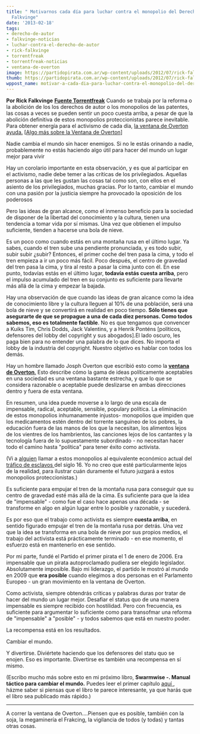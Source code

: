 ```yaml
---
title: " Motivarnos cada día para luchar contra el monopolio del Derecho de Autor-Rick
  Falkvinge"
date: '2013-02-18'
tags:
- derecho-de-autor
- falkvinge-noticias
- luchar-contra-el-derecho-de-autor
- rick-falkvinge
- torrentfreak
- torrentfreak-noticias
- ventana-de-overton
image: https://partidopirata.com.ar/wp-content/uploads/2012/07/rick-falkvinge-div.png
thumb: https://partidopirata.com.ar/wp-content/uploads/2012/07/rick-falkvinge-div-150x150.png
wppost_name: motivar-a-cada-dia-para-luchar-contra-el-monopolio-del-derecho-de-autor-rick-falkvinge
---
```


<strong>Por Rick Falkvinge</strong>
<strong> <a href="http://torrentfreak.com/motivating-yourself-every-day-to-fight-the-copyright-monopoly-130217/" target="_blank">Fuente Torrentfreak</a></strong>
Cuando se trabaja por la reforma o la abolición de los los derechos de autor o los monopolios de las patentes, las cosas a veces se pueden sentir un poco cuesta arriba, a pesar de que la abolición definitiva de estos monopolios proteccionistas parece inevitable. Para obtener energía para el activismo de cada día, <a href="https://es.wikipedia.org/wiki/Ventana_Overton" target="_blank">la ventana de Overton ayuda.</a> [<a href="http://epampliega.com/wordpress7/2011/10/la-ventana-overton-en-parla/" target="_blank">Algo más sobre la Ventana de Overton</a>]

Nadie cambia el mundo sin hacer enemigos. Si no le estás orinando a nadie, probablemente no estás haciendo algo útil para hacer del mundo un lugar mejor para vivir

Hay un corolario importante en esta observación, y es que al participar en el activismo, nadie debe temer a las críticas de los privilegiados. Aquellas personas a las que les gustan las cosas tal como son, con ellos en el asiento de los privilegiados, muchas gracias. Por lo tanto, cambiar el mundo con una pasión por la justicia siempre ha provocado la oposición de los poderosos

Pero las ideas de gran alcance, como el inmenso beneficio para la sociedad de disponer de la libertad del conocimiento y la cultura, tienen una tendencia a tomar vida por sí mismas. Una vez que obtienen el impulso suficiente, tienden a hacerse una bola de nieve.

Es un poco como cuando estás en una montaña rusa en el último lugar. Ya sabes, cuando el tren sube una pendiente pronunciada, y es todo subir, subir subir ¿subir? Entonces, el primer coche del tren pasa la cima, y todo el tren empieza a ir un poco más fácil. Poco después, el centro de gravedad del tren pasa la cima, y tira al resto a pasar la cima junto con él. En ese punto, todavías estás en el último lugar, <strong>todavía estás cuesta arriba</strong>, pero el impulso acumulado del tren en su conjunto es suficiente para llevarte más allá de la cima y empezar la bajada.

Hay una observación de que cuando las ideas de gran alcance como la idea de conocimiento libre y la cultura lleguen al 10% de una población, será una bola de nieve y se convertirá en realidad en poco tiempo. <strong>Sólo tienes que asegurarte de que se propague a una de cada diez personas. Como todos sabemos, eso es totalmente factible</strong>. No es que tengamos que convencer a Kuiks Tim, Chris Dodds, Jack Valentins, y a Henrik Ponténs [políticos, defensores del lobby del copyright y sus abogados].El lado oscuro, les paga bien para no entender una palabra de lo que dices. No importa el lobby de la industria del copyright. Nuestro objetivo es hablar con todos los demás.

Hay un hombre llamado Josph Overton que escribió esto como la <a href="https://es.wikipedia.org/wiki/Ventana_Overton" target="_blank"><strong>ventana de Overton</strong>.</a> Esto describe cómo la gama de ideas políticamente aceptables en una sociedad es una ventana bastante estrecha, y que lo que se considera razonable o aceptable puede deslizarse en ambas direcciones dentro y fuera de esta ventana.

En resumen, una idea puede moverse a lo largo de una escala de impensable, radical, aceptable, sensible, populary política. La eliminación de estos monopolios inhumanamente injustos- monopolios que impiden que los medicamentos estén dentro del torrente sanguíneo de los pobres, la educación fuera de las manos de los que la necesitan, los alimentos lejos de los vientres de los hambrientos, las canciones lejos de los cantantes y la tecnología fuera de lo supuestamente subordinado - no necesitan hacer todo el camino hasta "política" para tener éxito como activista.

(Vi a <a href="http://blogg.openend.se/2013/2/17/hittat-som-signatur">alguien</a> llamar a estos monopolios al equivalente económico actual del <a href="https://es.wikipedia.org/wiki/Trata_de_esclavos" target="_blank">tráfico de esclavos </a>del siglo 16. Yo no creo que esté particularmente lejos de la realidad, para ilustrar cuán duramente el futuro juzgará a estos monopolios proteccionistas.)

Es suficiente para empujar el tren de la montaña rusa para conseguir que su centro de gravedad esté más allá de la cima. Es suficiente para que la idea de "impensable" - como fue el caso hace apenas una década - se transforme en algo en algún lugar entre lo posible y razonable, y sucederá.

Es por eso que el trabajo como activista es siempre <strong>cuesta arriba</strong>, en sentido figurado empujar el tren de la montaña rusa por detrás. Una vez que la idea se transforma en una bola de nieve por sus propios medios, el trabajo del activista está prácticamente terminado - en ese momento, el esfuerzo está en mantenerlo en ese sentido.

Por mi parte, fundé el Partido el primer pirata el 1 de enero de 2006. Era impensable que un pirata autoproclamado pudiera ser elegido legislador. Absolutamente imposible. Bajo mi liderazgo, el partido le mostró al mundo en 2009 que <strong>era posible</strong> cuando elegimos a dos personas en el Parlamento Europeo - un gran movimiento en la ventana de Overton.

Como activista, siempre obtendrás críticas y palabras duras por tratar de hacer del mundo un lugar mejor. Desafiar el status quo de una manera impensable es siempre recibido con hostilidad. Pero con frecuencia, es suficiente para argumentar lo suficiente como para transofmar una reforma de "impensable" a "posible" - y todos sabemos que está en nuestro poder.

La recompensa está en los resultados.

Cambiar el mundo.

Y divertirse. Diviértete haciendo que los defensores del statu quo se enojen. Eso es importante. Divertirse es también una recompensa en sí mismo.

(Escribo mucho más sobre esto en mi próximo libro, <strong>Swarmwise -. Manual táctico para cambiar el mundo.</strong> Puedes leer el primer capítulo <a href="http://falkvinge.net/2013/02/14/swarmwise-the-tactical-manual-to-changing-the-world-chapter-one/">aquí </a>,  házme saber si piensas que el libro te parece interesante, ya que harás que el libro sea publicado más rápido.)
<hr>
A correr la ventana de Overton....Piensen que es posible, también con la soja, la megaminería el Frakcing, la vigilancia de todos (y todas) y tantas otras cosas.

